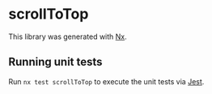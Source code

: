 # scrollToTop

This library was generated with [Nx](https://nx.dev).

## Running unit tests

Run `nx test scrollToTop` to execute the unit tests via [Jest](https://jestjs.io).
